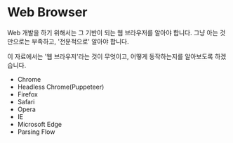 # Web Browser

Web 개발을 하기 위해서는 그 기반이 되는 웹 브라우저를 알아야 합니다. 그냥 아는 것만으로는 부족하고, '전문적으로' 알아야 합니다.

이 자료에서는 '웹 브라우저'라는 것이 무엇이고, 어떻게 동작하는지를 알아보도록 하겠습니다.

- Chrome
- Headless Chrome(Puppeteer)
- Firefox
- Safari
- Opera
- IE
- Microsoft Edge
- Parsing Flow
